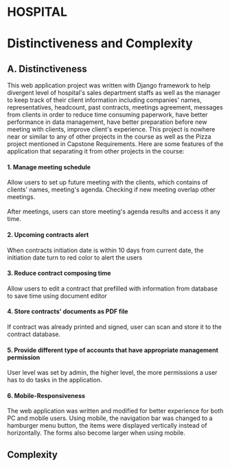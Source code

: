 # HOSPITAL

# Distinctiveness and Complexity
## A. Distinctiveness
This web application project was written with Django framework to help divergent level of hospital's sales department staffs as well as the manager to keep track of their client information including companies' names, representatives, headcount, past contracts, meetings agreement, messages from clients in order to reduce time consuming paperwork, have better performance in data management, have better preparation before new meeting with clients, improve client's experience. This project is nowhere near or similar to any of other projects in the course as well as the Pizza project mentioned in Capstone Requirements. Here are some features of the application that separating it from other projects in the course:

#### 1. Manage meeting schedule
Allow users to set up future meeting with the clients, which contains of clients' names, meeting's agenda. Checking if new meeting overlap other meetings.<br><br> 
After meetings, users can store meeting's agenda results and access it any time. 
#### 2. Upcoming contracts alert 
When contracts initiation date is within 10 days from current date, the initiation date turn to red color to alert the users 
#### 3. Reduce contract composing time
Allow users to edit a contract that prefilled with information from database to save time using document editor
#### 4. Store contracts' documents as PDF file
If contract was already printed and signed, user can scan and store it to the contract database.
#### 5. Provide different type of accounts that have appropriate management permission
User level was set by admin, the higher level, the more permissions a user has to do tasks in the application.
#### 6. Mobile-Responsiveness
The web application was written and modified for better experience for both PC and mobile users. Using mobile, the navigation bar was changed to a hamburger menu button, the items were displayed vertically instead of horizontally. The forms also become larger when using mobile.
## Complexity